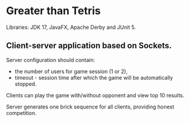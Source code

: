 # Greater than Tetris
Libraries: JDK 17, JavaFX, Apache Derby and JUnit 5.

## Client-server application based on Sockets.
Server configuration should contain:
 - the number of users for game session (1 or 2),
 - timeout - session time after which the game will be automatically stopped.

Clients can play the game with/without opponent and view top 10 results.

Server generates one brick sequence for all clients, providing honest competition.
